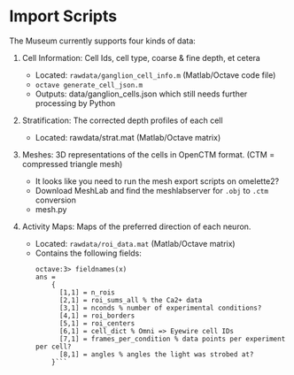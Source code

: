 Import Scripts  
==============  

The Museum currently supports four kinds of data:

1. Cell Information: Cell Ids, cell type, coarse & fine depth, et cetera
	- Located: `rawdata/ganglion_cell_info.m` (Matlab/Octave code file)
	- `octave generate_cell_json.m`
	- Outputs: data/ganglion_cells.json which still needs further processing by Python

2. Stratification: The corrected depth profiles of each cell
	- Located: rawdata/strat.mat (Matlab/Octave matrix)

3. Meshes: 3D representations of the cells in OpenCTM format. (CTM = compressed triangle mesh)  
	- It looks like you need to run the mesh export scripts on omelette2?
	- Download MeshLab and find the meshlabserver for `.obj` to `.ctm` conversion
	- mesh.py

4. Activity Maps: Maps of the preferred direction of each neuron.
	- Located: `rawdata/roi_data.mat` (Matlab/Octave matrix)
	- Contains the following fields:
		```octave:2> x = load('roi_data.mat')
		octave:3> fieldnames(x)
		ans = 
			{
			  [1,1] = n_rois
			  [2,1] = roi_sums_all % the Ca2+ data
			  [3,1] = nconds % number of experimental conditions?
			  [4,1] = roi_borders
			  [5,1] = roi_centers
			  [6,1] = cell_dict % Omni => Eyewire cell IDs
			  [7,1] = frames_per_condition % data points per experiment per cell?
			  [8,1] = angles % angles the light was strobed at?
			}```


